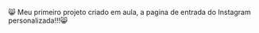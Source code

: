 :smile_cat: Meu primeiro projeto criado em aula, a pagina de entrada do Instagram personalizada!!!:smile_cat:


